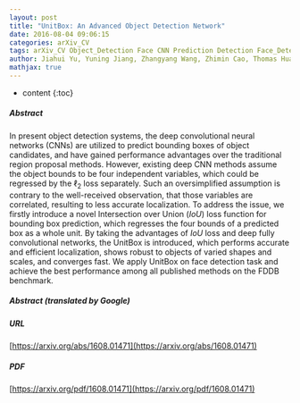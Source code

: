 ```yaml
---
layout: post
title: "UnitBox: An Advanced Object Detection Network"
date: 2016-08-04 09:06:15
categories: arXiv_CV
tags: arXiv_CV Object_Detection Face CNN Prediction Detection Face_Detection
author: Jiahui Yu, Yuning Jiang, Zhangyang Wang, Zhimin Cao, Thomas Huang
mathjax: true
---
```


* content
{:toc}

##### Abstract
In present object detection systems, the deep convolutional neural networks (CNNs) are utilized to predict bounding boxes of object candidates, and have gained performance advantages over the traditional region proposal methods. However, existing deep CNN methods assume the object bounds to be four independent variables, which could be regressed by the $\ell_2$ loss separately. Such an oversimplified assumption is contrary to the well-received observation, that those variables are correlated, resulting to less accurate localization. To address the issue, we firstly introduce a novel Intersection over Union ($IoU$) loss function for bounding box prediction, which regresses the four bounds of a predicted box as a whole unit. By taking the advantages of $IoU$ loss and deep fully convolutional networks, the UnitBox is introduced, which performs accurate and efficient localization, shows robust to objects of varied shapes and scales, and converges fast. We apply UnitBox on face detection task and achieve the best performance among all published methods on the FDDB benchmark.

##### Abstract (translated by Google)


##### URL
[https://arxiv.org/abs/1608.01471](https://arxiv.org/abs/1608.01471)

##### PDF
[https://arxiv.org/pdf/1608.01471](https://arxiv.org/pdf/1608.01471)

